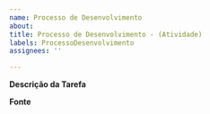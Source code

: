 ```yaml
---
name: Processo de Desenvolvimento
about:
title: Processo de Desenvolvimento - (Atividade)
labels: ProcessoDesenvolvimento
assignees: ''

---
```


**Descrição da Tarefa**

**Fonte**


